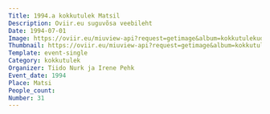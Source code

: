 ```yaml
---
Title: 1994.a kokkutulek Matsil
Description: Oviir.eu suguvõsa veebileht
Date: 1994-07-01
Image: https://oviir.eu/miuview-api?request=getimage&album=kokkutulekud&item=1994-31.-kokkutulek-matsil-tiit-nurk-ja-irene-pehk.jpg&size=1200&mode=longest
Thumbnail: https://oviir.eu/miuview-api?request=getimage&album=kokkutulekud&item=1994-31.-kokkutulek-matsil-tiit-nurk-ja-irene-pehk.jpg&size=600&mode=square
Template: event-single
Category: kokkutulek
Organizer: Tiido Nurk ja Irene Pehk
Event_date: 1994
Place: Matsi
People_count:
Number: 31
---
```

